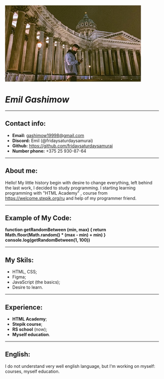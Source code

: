 ![Alt-мое фото](photo.jpg)
# *Emil Gashimow*
***
## Contact info:
+ **Email:** gashimow19998@gmail.com
+ **Discord:** Emil (@fridaysaturdaysamurai)
+ **Github:** https://github.com/fridaysaturdaysamurai
+ **Number phone:** +375 25 930-87-64
---
## About me:
Hello! My little history begin with desire to change everything, left behind the last work, I decided to study programming. I starting learning programming with "HTML Academy" , course from https://welcome.stepik.org/ru and help of my programmer friend.
***
## Example of My Code:
**function getRandomBetween (min, max) {
    return Math.floor(Math.random() * (max - min) + min)
}
console.log(getRandomBetween(1, 100))**
***
## My Skils:
+ HTML, CSS;
+ Figma;
+ JavaScript (the basics);
+ Desire to learn.
***
## Experience:
+ **HTML Academy**;
+ **Stepik course**;
+ **RS school** (now);
+ **Myself education**.
***
## English:
I do not understand very well english language, but I'm working on myself: courses, myself education.
